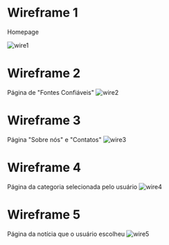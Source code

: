 # Wireframe 1 
Homepage


![wire1](https://raw.githubusercontent.com/ICEI-PUC-Minas-PPLCC-TI/tiaw-ppl-cc-m-20212-trabalho-fake-news-1/master/Documentacao/imagens/wireframe1.png)
# Wireframe 2
Página de "Fontes Confiáveis"
![wire2](https://raw.githubusercontent.com/ICEI-PUC-Minas-PPLCC-TI/tiaw-ppl-cc-m-20212-trabalho-fake-news-1/master/Documentacao/imagens/wireframe3.png)

# Wireframe 3
Página "Sobre nós" e "Contatos"
![wire3](https://raw.githubusercontent.com/ICEI-PUC-Minas-PPLCC-TI/tiaw-ppl-cc-m-20212-trabalho-fake-news-1/master/Documentacao/imagens/wireframe2.png)

# Wireframe 4 
Página da categoria selecionada pelo usuário
![wire4](https://raw.githubusercontent.com/ICEI-PUC-Minas-PPLCC-TI/tiaw-ppl-cc-m-20212-trabalho-fake-news-1/master/Documentacao/imagens/wireframe5.png)

# Wireframe 5 
Página da notícia que o usuário escolheu
![wire5](https://raw.githubusercontent.com/ICEI-PUC-Minas-PPLCC-TI/tiaw-ppl-cc-m-20212-trabalho-fake-news-1/master/Documentacao/imagens/wireframe4.png)

